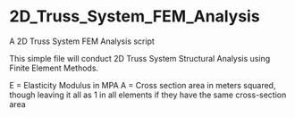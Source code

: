 # 2D_Truss_System_FEM_Analysis
A 2D Truss System FEM Analysis script

This simple file will conduct 2D Truss System Structural Analysis using Finite Element Methods.

E = Elasticity Modulus in MPA A = Cross section area in meters squared, though leaving it all as 1 in all elements if they have the same cross-section area
